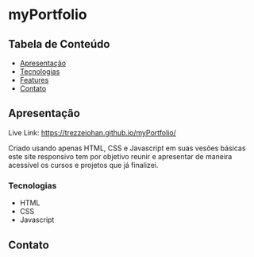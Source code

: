 # myPortfolio

## Tabela de Conteúdo

- [Apresentação](#Apresentação)
- [Tecnologias](#tecnologias)
- [Features](#features)
- [Contato](#contato)

## Apresentação
Live Link: https://trezzeiohan.github.io/myPortfolio/

Criado usando apenas HTML, CSS  e Javascript em suas vesões básicas este site responsivo
tem por objetivo reunir e apresentar de maneira acessível os cursos e projetos que já finalizei.

<!-- TODO: Add a screenshot of the live project.
    1. Link to a 'live demo.'
    2. Describe your overall experience in a couple of sentences.
    3. List a few specific technical things that you learned or improved on.
    4. Share any other tips or guidance for others attempting this or something similar.
 -->

### Tecnologias
- HTML 
- CSS
- Javascript


## Contato

<!-- TODO: Include icons and links to your RELEVANT, PROFESSIONAL 'DEV-ORIENTED' social media. LinkedIn and dev.to are minimum. -->
